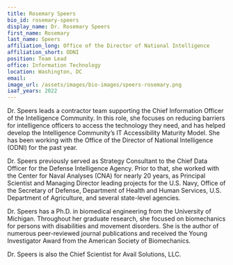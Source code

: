 ```yaml
---
title: Rosemary Speers
bio_id: rosemary-speers
display_name: Dr. Rosemary Speers
first_name: Rosemary
last_name: Speers
affiliation_long: Office of the Director of National Intelligence
affiliation_short: ODNI
position: Team Lead
office: Information Technology
location: Washington, DC
email: 
image_url: /assets/images/bio-images/speers-rosemary.png
iaaf_years: 2022
---
```

Dr. Speers leads a contractor team supporting the Chief Information Officer of the Intelligence Community. In this role, she focuses on reducing barriers for intelligence officers to access the technology they need, and has helped develop the Intelligence Community’s IT Accessibility Maturity Model. She has been working with the Office of the Director of National Intelligence (ODNI) for the past year.

Dr. Speers previously served as Strategy Consultant to the Chief Data Officer for the Defense Intelligence Agency. Prior to that, she worked with the Center for Naval Analyses (CNA) for nearly 20 years, as Principal Scientist and Managing Director leading projects for the U.S. Navy, Office of the Secretary of Defense, Department of Health and Human Services, U.S. Department of Agriculture, and several state-level agencies. 

Dr. Speers has a Ph.D. in biomedical engineering from the University of Michigan. Throughout her graduate research, she focused on biomechanics for persons with disabilities and movement disorders. She is the author of numerous peer-reviewed journal publications and received the Young Investigator Award from the American Society of Biomechanics. 

Dr. Speers is also the Chief Scientist for Avail Solutions, LLC.